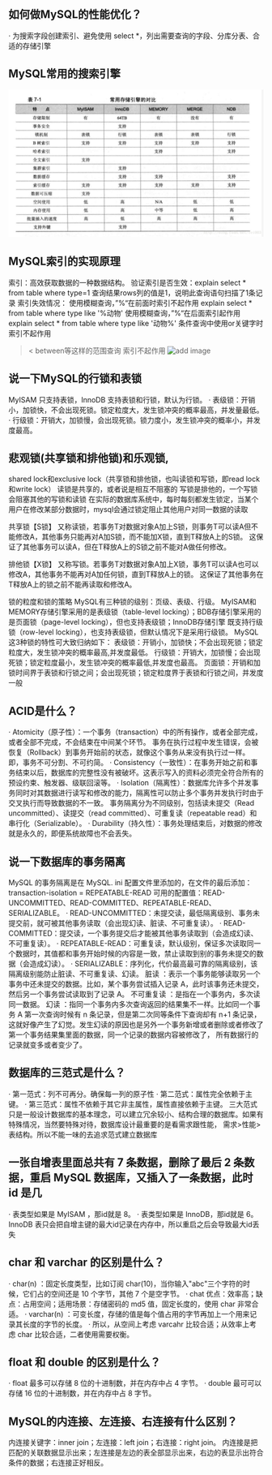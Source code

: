 ## 如何做MySQL的性能优化？
· 为搜索字段创建索引、避免使用 select *，列出需要查询的字段、分库分表、合适的存储引擎

## MySQL常用的搜索引擎
![add image](/img/搜索引擎.png)

## MySQL索引的实现原理
索引：高效获取数据的一种数据结构。
验证索引是否生效：explain select * from table where type=1 查询结果rows列的值是1，说明此查询语句扫描了1条记录
索引失效情况：
使用模糊查询，”%“在前面时索引不起作用 explain select * from table where type like '%动物'
使用模糊查询，”%“在后面索引起作用 explain select * from table where type like '动物%'
条件查询中使用or关键字时 索引不起作用 
 > < between等这样的范围查询 索引不起作用
![add image](/img/B+树.png)

## 说一下MySQL的行锁和表锁
MyISAM 只支持表锁，InnoDB 支持表锁和行锁，默认为行锁。
· 表级锁：开销小，加锁快，不会出现死锁。锁定粒度大，发生锁冲突的概率最高，并发量最低。
· 行级锁：开销大，加锁慢，会出现死锁。锁力度小，发生锁冲突的概率小，并发度最高。

## 悲观锁(共享锁和排他锁)和乐观锁,
shared lock和exclusive lock（共享锁和排他锁，也叫读锁和写锁，即read lock和write lock）
读锁是共享的，或者说是相互不阻塞的
写锁是排他的，一个写锁会阻塞其他的写锁和读锁
在实际的数据库系统中，每时每刻都发生锁定，当某个用户在修改某部分数据时，mysql会通过锁定阻止其他用户对同一数据的读取

共享锁【S锁】
又称读锁，若事务T对数据对象A加上S锁，则事务T可以读A但不能修改A，其他事务只能再对A加S锁，而不能加X锁，直到T释放A上的S锁。
这保证了其他事务可以读A，但在T释放A上的S锁之前不能对A做任何修改。
 
排他锁【X锁】
又称写锁。若事务T对数据对象A加上X锁，事务T可以读A也可以修改A，其他事务不能再对A加任何锁，直到T释放A上的锁。
这保证了其他事务在T释放A上的锁之前不能再读取和修改A。

锁的粒度和锁的策略
MySQL有三种锁的级别：页级、表级、行级。
MyISAM和MEMORY存储引擎采用的是表级锁（table-level locking）；BDB存储引擎采用的是页面锁（page-level locking），但也支持表级锁；InnoDB存储引擎
既支持行级锁（row-level locking），也支持表级锁，但默认情况下是采用行级锁。
MySQL这3种锁的特性可大致归纳如下：
表级锁：开销小，加锁快；不会出现死锁；锁定粒度大，发生锁冲突的概率最高,并发度最低。
行级锁：开销大，加锁慢；会出现死锁；锁定粒度最小，发生锁冲突的概率最低,并发度也最高。
页面锁：开销和加锁时间界于表锁和行锁之间；会出现死锁；锁定粒度界于表锁和行锁之间，并发度一般

## ACID是什么？
· Atomicity（原子性）：一个事务（transaction）中的所有操作，或者全部完成，或者全部不完成，不会结束在中间某个环节。
  事务在执行过程中发生错误，会被恢复（Rollback）到事务开始前的状态，就像这个事务从来没有执行过一样。即，事务不可分割、不可约简。
· Consistency（一致性）：在事务开始之前和事务结束以后，数据库的完整性没有被破坏。这表示写入的资料必须完全符合所有的预设约束、触发器、级联回滚等。
· Isolation（隔离性）：数据库允许多个并发事务同时对其数据进行读写和修改的能力，隔离性可以防止多个事务并发执行时由于交叉执行而导致数据的不一致。
  事务隔离分为不同级别，包括读未提交（Read uncommitted）、读提交（read committed）、可重复读（repeatable read）和串行化（Serializable）。
· Durability（持久性）：事务处理结束后，对数据的修改就是永久的，即便系统故障也不会丢失。
## 说一下数据库的事务隔离
MySQL 的事务隔离是在 MySQL. ini 配置文件里添加的，在文件的最后添加：
transaction-isolation = REPEATABLE-READ
可用的配置值：READ-UNCOMMITTED、READ-COMMITTED、REPEATABLE-READ、SERIALIZABLE。
· READ-UNCOMMITTED：未提交读，最低隔离级别、事务未提交前，就可被其他事务读取（会出现幻读、脏读、不可重复读）。
· READ-COMMITTED：提交读，一个事务提交后才能被其他事务读取到（会造成幻读、不可重复读）。
· REPEATABLE-READ：可重复读，默认级别，保证多次读取同一个数据时，其值都和事务开始时候的内容是一致，禁止读取到别的事务未提交的数据（会造成幻读）。
· SERIALIZABLE：序列化，代价最高最可靠的隔离级别，该隔离级别能防止脏读、不可重复读、幻读。
脏读 ：表示一个事务能够读取另一个事务中还未提交的数据。比如，某个事务尝试插入记录 A，此时该事务还未提交，然后另一个事务尝试读取到了记录 A。
不可重复读 ：是指在一个事务内，多次读同一数据。
幻读 ：指同一个事务内多次查询返回的结果集不一样。比如同一个事务 A 第一次查询时候有 n 条记录，但是第二次同等条件下查询却有 n+1 条记录，
这就好像产生了幻觉。发生幻读的原因也是另外一个事务新增或者删除或者修改了第一个事务结果集里面的数据，同一个记录的数据内容被修改了，
所有数据行的记录就变多或者变少了。

## 数据库的三范式是什么？
· 第一范式：列不可再分。确保每一列的原子性
· 第二范式：属性完全依赖于主键。
· 第三范式：属性不依赖于其它非主属性，属性直接依赖于主键。
三大范式只是一般设计数据库的基本理念，可以建立冗余较小、结构合理的数据库。如果有特殊情况，当然要特殊对待，数据库设计最重要的是看需求跟性能，
需求>性能>表结构。所以不能一味的去追求范式建立数据库

## 一张自增表里面总共有 7 条数据，删除了最后 2 条数据，重启 MySQL 数据库，又插入了一条数据，此时 id 是几
· 表类型如果是 MyISAM ，那id就是 8。
· 表类型如果是 InnoDB，那id就是 6。
InnoDB 表只会把自增主键的最大id记录在内存中，所以重启之后会导致最大id丢失

## char 和 varchar 的区别是什么？
· char(n) ：固定长度类型，比如订阅 char(10)，当你输入"abc"三个字符的时候，它们占的空间还是 10 个字节，其他 7 个是空字节。
· chat 优点：效率高；缺点：占用空间；适用场景：存储密码的 md5 值，固定长度的，使用 char 非常合适。
· varchar(n) ：可变长度，存储的值是每个值占用的字节再加上一个用来记录其长度的字节的长度。
· 所以，从空间上考虑 varcahr 比较合适；从效率上考虑 char 比较合适，二者使用需要权衡。

## float 和 double 的区别是什么？
· float 最多可以存储 8 位的十进制数，并在内存中占 4 字节。
· double 最可可以存储 16 位的十进制数，并在内存中占 8 字节。

## MySQL的内连接、左连接、右连接有什么区别？
内连接关键字：inner join；左连接：left join；右连接：right join。
内连接是把匹配的关联数据显示出来；左连接是左边的表全部显示出来，右边的表显示出符合条件的数据；右连接正好相反。
